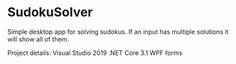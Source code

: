 # SudokuSolver

Simple desktop app for solving sudokus. If an input has multiple solutions it will show all of them.

Project details:
Visual Studio 2019
.NET Core 3.1
WPF forms
